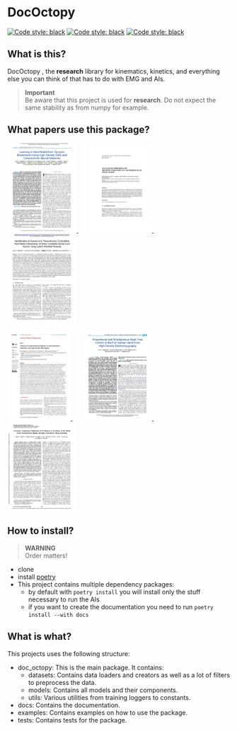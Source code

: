 # DocOctopy


<a href="https://www.python.org/downloads/release/python-3100/"><img alt="Code style: black" src="https://img.shields.io/badge/python-v3.10-blue"></a>
<a href="https://www.pytorchlightning.ai/"><img alt="Code style: black" src="https://img.shields.io/badge/uses-pytorch & pytorch lighting-blueviolet"></a>
<a href="https://github.com/psf/black"><img alt="Code style: black" src="https://img.shields.io/badge/code style-black-000000.svg"></a>


## What is this?
DocOctopy , the **research** library for kinematics, kinetics, and everything else you can think of that has to do with EMG and AIs.
> **Important**  
> Be aware that this project is used for **research**. Do not expect the same stability as from numpy for example.

## What papers use this package?
<p float="left">
  <a href="https://doi.org/10.1109/TBME.2024.3432800" target="_blank"> <img src="docs/source/_static/papers/Learning.jpg" width="31%" /> </a>
  &nbsp;&nbsp;&nbsp;&nbsp;&nbsp;
  <a href="https://doi.org/10.33965/ijcsis_2024190101" target="_blank"> <img src="docs/source/_static/papers/Analysis.jpg" width="28.4%" /> </a>
  &nbsp;&nbsp;&nbsp;&nbsp;&nbsp;
  <a href="https://doi.org/10.1101/2024.05.28.24307964" target="_blank"> <img src="docs/source/_static/papers/Identification.jpg" width="31%" /> </a>
</p>

<p float="left">
<a href="https://doi.org/10/gtm4bt" target="_blank"> <img src="docs/source/_static/papers/Influence.jpg" width="28.4%" /> </a>
  &nbsp;&nbsp;&nbsp;&nbsp;&nbsp;
  <a href="https://doi.org/10/gsgk4s" target="_blank"> <img src="docs/source/_static/papers/Proportional.jpg" width="31%" /> </a>
  &nbsp;&nbsp;&nbsp;&nbsp;&nbsp;
  <a href="https://doi.org/10/gq2f47" target="_blank"> <img src="docs/source/_static/papers/Accurate.jpg" width="31%" /> </a>
</p>


## How to install?
> **WARNING**   
> Order matters!
- clone
- install [poetry](https://python-poetry.org/docs/#installation)
- This project contains multiple dependency packages:
  - by default with `poetry install` you will install only the stuff necessary to run the AIs
  - if you want to create the documentation you need to run `poetry install --with docs`

## What is what?
This projects uses the following structure:
- doc_octopy: This is the main package. It contains:
  - datasets: Contains data loaders and creators as well as a lot of filters to preprocess the data.
  - models: Contains all models and their components.
  - utils: Various utilities from training loggers to constants.
- docs: Contains the documentation.
- examples: Contains examples on how to use the package.
- tests: Contains tests for the package.